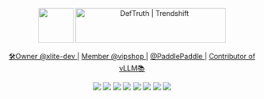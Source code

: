 
<!--

![[llm-inference](https://github.com/DefTruth/Awesome-LLM-Inference)](https://github.com/DefTruth/Awesome-LLM-Inference/assets/31974251/4d9ab775-f200-471d-a289-e2b14296b633)

|🛠[lite.ai.toolkit](https://github.com/DefTruth/lite.ai.toolkit) | 💎[torchlm](https://github.com/DefTruth/torchlm) | 📒[statistic-learning-R-note](https://github.com/DefTruth/statistic-learning-R-note) | 🎉[cuda-learn-note](https://github.com/DefTruth/cuda-learn-note) | 📖[Awesome-LLM-Inference](https://github.com/DefTruth/Awesome-LLM-Inference) |   
|:---:|:---:|:---:|:---:|:---:|
|![](https://img.shields.io/github/stars/DefTruth/lite.ai.toolkit.svg?style=social) ![](https://img.shields.io/github/downloads/DefTruth/lite.ai.toolkit/total?color=ccf&label=downloads&logo=github&logoColor=lightgrey)| ![](https://img.shields.io/github/stars/DefTruth/torchlm.svg?style=social)   ![](https://static.pepy.tech/personalized-badge/torchlm?period=total&units=international_system&left_color=grey&right_color=blue&left_text=downloads)| ![](https://img.shields.io/github/stars/DefTruth/statistic-learning-R-note.svg?style=social) ![](https://img.shields.io/github/downloads/DefTruth/statistic-learning-R-note/total?color=ccf&label=downloads&logo=github&logoColor=lightgrey) |![](https://img.shields.io/github/stars/DefTruth/cuda-learn-note.svg?style=social) ![](https://img.shields.io/github/issues/DefTruth/cuda-learn-note?color=9cc)|  ![](https://img.shields.io/github/stars/DefTruth/Awesome-LLM-Inference.svg?style=social) ![](https://img.shields.io/github/downloads/DefTruth/Awesome-LLM-Inference/total?color=ccf&label=downloads&logo=github&logoColor=lightgrey)|
![[llm-inference](https://github.com/DefTruth/Awesome-LLM-Inference)](https://github.com/DefTruth/Awesome-LLM-Inference/assets/31974251/4d9ab775-f200-471d-a289-e2b14296b633)
-->

<!--

<img src="https://github-readme-stats.vercel.app/api?username=DefTruth&show_icons=true" alt="logo" height="140" width="450" align="right" style="margin: 5px; margin-bottom: 0px;" />  


- ❤  昨日邻家乞新火, 晓窗分与读书灯 (保持学习)
- 🎓 Master degree in Statistics Department of JNU
- 📖 [**DefTruth's Blog Page**](https://www.zhihu.com/people/qyjdef/posts) Email: qyjdef@163.com
- 🔭 [CV](https://github.com/PaddlePaddle/FastDeploy/tree/develop)/[LLM](https://github.com/DefTruth/Awesome-LLM-Inference)/[C++](https://github.com/DefTruth/lite.ai.toolkit)/[Python](https://github.com/DefTruth/torchlm)/[Java](https://github.com/PaddlePaddle/FastDeploy/blob/develop/java/android/README_CN.md)/[Android](https://github.com/PaddlePaddle/FastDeploy/blob/develop/java/android/README_CN.md)/[SIMD](https://github.com/PaddlePaddle/FastDeploy/pull/907)/[CUDA](https://github.com/DefTruth/CUDA-Learn-Notes)
- ✨ Contribute: [lite.ai.toolkit](https://github.com/DefTruth/lite.ai.toolkit)/[FastDeploy](https://github.com/PaddlePaddle/FastDeploy)/[vLLM](https://github.com/vllm-project/vllm)/...
![](https://img.shields.io/badge/Diffusion-brightgreen.svg)

![](https://img.shields.io/github/stars/DefTruth.svg?style=social)  ![](https://img.shields.io/github/followers/DefTruth.svg?style=social) ![](https://cdn.rawgit.com/sindresorhus/awesome/d7305f38d29fed78fa85652e3a63e154dd8e8829/media/badge.svg) ![](https://img.shields.io/badge/CUDA-brightgreen.svg) ![](https://img.shields.io/badge/ARM-SIMD-yellow.svg) ![](https://img.shields.io/badge/C/C++-hotpink.svg) ![](https://img.shields.io/badge/Python-blue.svg) ![](https://img.shields.io/badge/JAVA-JNI-hotpink.svg) ![](https://img.shields.io/badge/Android-blue.svg) ![](https://img.shields.io/badge/AI-LLM|VLM-brightgreen.svg)  ![](https://img.shields.io/badge/Diffusion-brightgreen.svg)

[![cuda-learn-notes](https://github.com/user-attachments/assets/b2578723-b7a7-4d8f-bcd1-5008947b808a)](https://github.com/DefTruth/CUDA-Learn-Notes)
<img src="https://github-readme-stats.vercel.app/api?username=DefTruth&show_icons=true" alt="logo" height="140" width="450" align="right" style="margin: 5px; margin-bottom: 0px;" />  
<img src='https://img.shields.io/badge/PTX ISA-hotpink.svg' >
<img src='https://img.shields.io/badge/CV-brightgreen.svg' >
<img src=https://cdn.rawgit.com/sindresorhus/awesome/d7305f38d29fed78fa85652e3a63e154dd8e8829/media/badge.svg >

![cuda-learn-notes](https://github.com/user-attachments/assets/b2578723-b7a7-4d8f-bcd1-5008947b808a)

<div align='center'>
  <img src='https://img.shields.io/github/stars/DefTruth.svg?style=social' >
  <img src='https://img.shields.io/github/followers/DefTruth.svg?style=social' >
  <img src='https://img.shields.io/badge/CUDA-brightgreen.svg' >
  <img src='https://img.shields.io/badge/ARM-SIMD-yellow.svg' >
  <img src='https://img.shields.io/badge/C++-hotpink.svg' >
  <img src='https://img.shields.io/badge/C-hotpink.svg' >
  <img src='https://img.shields.io/badge/Python-blue.svg' >
  <img src='https://img.shields.io/badge/JAVA-hotpink.svg' >
  <img src='https://img.shields.io/badge/JAVA-JNI-hotpink.svg' >
  <img src='https://img.shields.io/badge/Android-blue.svg' >
  <img src='https://img.shields.io/badge/AI-LLM/VLM-brightgreen.svg' >
  <img src='https://img.shields.io/badge/Diffusion-brightgreen.svg' >
  <img src="https://img.shields.io/badge/FFPA:~2x↑🎉SDPA EA-blue.svg" >
  <img src='https://img.shields.io/badge/📚CUDA Learn Notes-brightgreen.svg' >
  <img src="https://img.shields.io/badge/🛠lite.ai.toolkit-blue.svg" >
</div> 

<img src="https://github-readme-stats.vercel.app/api?username=DefTruth&show_icons=true" alt="logo" height="120" width="400" align="right" style="margin: 5px; margin-bottom: 0px;" />  
<div align='center'>
<img src="https://github-readme-stats.vercel.app/api?username=DefTruth&show_icons=false" alt="image" height="120" width="400" align="right" style="margin: 5px; margin-bottom: 0px;" />  
<img src="https://github.com/user-attachments/assets/6b5cc7c1-50f9-42cb-a123-4bf5b4ac8d6c" alt="image" height="120" width="400" align="left" style="margin: 5px; margin-bottom: 0px;"/>
</div> 

<div align='center'>
  <img src="https://github.com/user-attachments/assets/6b5cc7c1-50f9-42cb-a123-4bf5b4ac8d6c" height="150" width="400"/>
  <img src="https://github-readme-stats.vercel.app/api?username=DefTruth&show_icons=false" height="150" width="400" />  
</div> 

<div align='center'>
  <img src='https://img.shields.io/badge/CUDA/PTX-brightgreen.svg' >
  <img src='https://img.shields.io/badge/ARM-SIMD-yellow.svg' >
  <img src='https://img.shields.io/badge/C++/C-hotpink.svg' >
  <img src='https://img.shields.io/badge/Python-blue.svg' >
  <img src='https://img.shields.io/badge/JAVA-JNI-hotpink.svg' >
  <img src='https://img.shields.io/badge/AI-Infra-brightgreen.svg' >
  <img src="https://img.shields.io/badge/FFPA-blue.svg" >
  <img src='https://img.shields.io/badge/📚CUDA Learn Notes-brightgreen.svg' >
  <img src="https://img.shields.io/badge/🛠lite.ai.toolkit-blue.svg" >
</div> 
![xlite-2 drawio](https://github.com/user-attachments/assets/fa9a8226-dd30-4a00-a0ad-9175ea042878)
![image](https://github.com/user-attachments/assets/89a5173e-5677-4140-ba96-63734eb88b59)
![image](https://github.com/user-attachments/assets/273a5348-61d4-4f00-b7e2-ec60f4585155)

-->

<div align='center'>
   <p align="center">
     <a href="https://github.com/xlite-dev" target="_blank"><img src="https://github.com/user-attachments/assets/89a5173e-5677-4140-ba96-63734eb88b59" style=" height: 70px;" height="70"/></a>
     <a href="https://trendshift.io/developers/644" target="_blank"><img src="https://trendshift.io/api/badge/developers/644" alt="DefTruth | Trendshift" style="width: 300px; height: 70px;" width="300" height="70"/></a>
     <p> 
       <a href="https://github.com/xlite-dev" >🛠Owner @xlite-dev </a> |  <a href="https://github.com/vipshop/vllm" > Member @vipshop </a> | <a href="https://github.com/PaddlePaddle/FastDeploy" > @PaddlePaddle </a>| <a href="https://github.com/vllm-project/vllm" > Contributor of vLLM📚 </a>
     </p>
   <p align="center">
</div> 

<div align='center'>
  <img src='https://img.shields.io/github/stars/xlite-dev.svg?style=social' >
  <img src='https://img.shields.io/github/followers/DefTruth.svg?style=social' >
  <img src='https://img.shields.io/badge/CUDA/SIMD-brightgreen.svg' >  
  <img src='https://img.shields.io/badge/C++/Python/JNI-blue.svg' >  
  <img src='https://img.shields.io/badge/AI-Infra-brightgreen.svg' >
  <img src="https://img.shields.io/badge/FFPA:~2x↑🎉-blue.svg" >
  <img src='https://img.shields.io/badge/📚CUDA Learn Notes-brightgreen.svg'>
  <img src="https://img.shields.io/badge/🛠lite.ai.toolkit-blue.svg" >
</div> 
